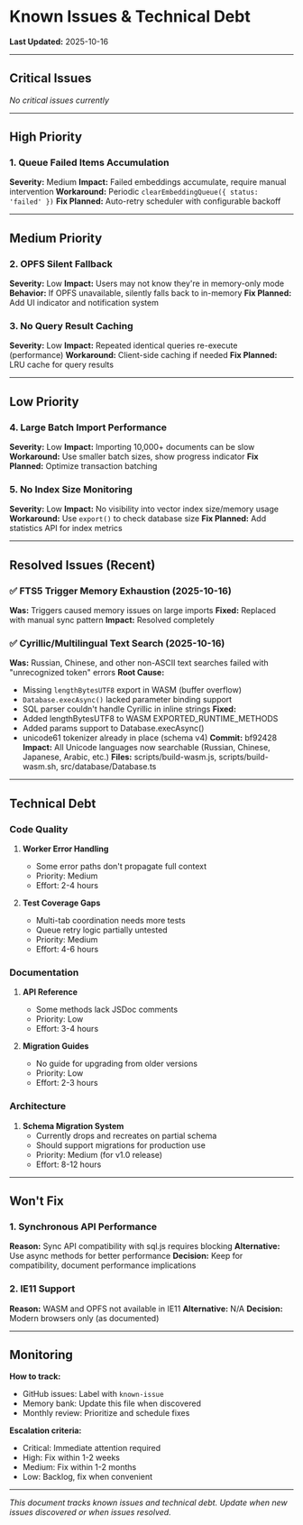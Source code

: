 # Known Issues & Technical Debt

**Last Updated:** 2025-10-16

---

## Critical Issues

_No critical issues currently_

---

## High Priority

### 1. Queue Failed Items Accumulation
**Severity:** Medium
**Impact:** Failed embeddings accumulate, require manual intervention
**Workaround:** Periodic `clearEmbeddingQueue({ status: 'failed' })`
**Fix Planned:** Auto-retry scheduler with configurable backoff

---

## Medium Priority

### 2. OPFS Silent Fallback
**Severity:** Low
**Impact:** Users may not know they're in memory-only mode
**Behavior:** If OPFS unavailable, silently falls back to in-memory
**Fix Planned:** Add UI indicator and notification system

### 3. No Query Result Caching
**Severity:** Low
**Impact:** Repeated identical queries re-execute (performance)
**Workaround:** Client-side caching if needed
**Fix Planned:** LRU cache for query results

---

## Low Priority

### 4. Large Batch Import Performance
**Severity:** Low
**Impact:** Importing 10,000+ documents can be slow
**Workaround:** Use smaller batch sizes, show progress indicator
**Fix Planned:** Optimize transaction batching

### 5. No Index Size Monitoring
**Severity:** Low
**Impact:** No visibility into vector index size/memory usage
**Workaround:** Use `export()` to check database size
**Fix Planned:** Add statistics API for index metrics

---

## Resolved Issues (Recent)

### ✅ FTS5 Trigger Memory Exhaustion (2025-10-16)
**Was:** Triggers caused memory issues on large imports
**Fixed:** Replaced with manual sync pattern
**Impact:** Resolved completely

### ✅ Cyrillic/Multilingual Text Search (2025-10-16)
**Was:** Russian, Chinese, and other non-ASCII text searches failed with "unrecognized token" errors
**Root Cause:**
- Missing `lengthBytesUTF8` export in WASM (buffer overflow)
- `Database.execAsync()` lacked parameter binding support
- SQL parser couldn't handle Cyrillic in inline strings
**Fixed:**
- Added lengthBytesUTF8 to WASM EXPORTED_RUNTIME_METHODS
- Added params support to Database.execAsync()
- unicode61 tokenizer already in place (schema v4)
**Commit:** bf92428
**Impact:** All Unicode languages now searchable (Russian, Chinese, Japanese, Arabic, etc.)
**Files:** scripts/build-wasm.js, scripts/build-wasm.sh, src/database/Database.ts

---

## Technical Debt

### Code Quality

1. **Worker Error Handling**
   - Some error paths don't propagate full context
   - Priority: Medium
   - Effort: 2-4 hours

2. **Test Coverage Gaps**
   - Multi-tab coordination needs more tests
   - Queue retry logic partially untested
   - Priority: Medium
   - Effort: 4-6 hours

### Documentation

1. **API Reference**
   - Some methods lack JSDoc comments
   - Priority: Low
   - Effort: 3-4 hours

2. **Migration Guides**
   - No guide for upgrading from older versions
   - Priority: Low
   - Effort: 2-3 hours

### Architecture

1. **Schema Migration System**
   - Currently drops and recreates on partial schema
   - Should support migrations for production use
   - Priority: Medium (for v1.0 release)
   - Effort: 8-12 hours

---

## Won't Fix

### 1. Synchronous API Performance
**Reason:** Sync API compatibility with sql.js requires blocking
**Alternative:** Use async methods for better performance
**Decision:** Keep for compatibility, document performance implications

### 2. IE11 Support
**Reason:** WASM and OPFS not available in IE11
**Alternative:** N/A
**Decision:** Modern browsers only (as documented)

---

## Monitoring

**How to track:**
- GitHub issues: Label with `known-issue`
- Memory bank: Update this file when discovered
- Monthly review: Prioritize and schedule fixes

**Escalation criteria:**
- Critical: Immediate attention required
- High: Fix within 1-2 weeks
- Medium: Fix within 1-2 months
- Low: Backlog, fix when convenient

---

*This document tracks known issues and technical debt. Update when new issues discovered or when issues resolved.*
